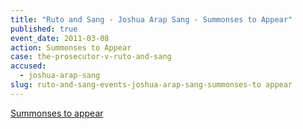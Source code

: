 ```yaml
---
title: "Ruto and Sang - Joshua Arap Sang - Summonses to Appear"
published: true
event_date: 2011-03-08
action: Summonses to Appear
case: the-prosecutor-v-ruto-and-sang
accused:
  - joshua-arap-sang
slug: ruto-and-sang-events-joshua-arap-sang-summonses-to appear
---
```


[Summonses to appear](http://www.icc-cpi.int/iccdocs/doc/doc1037044.pdf)

